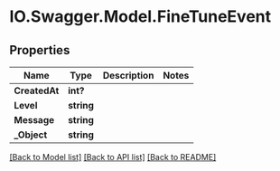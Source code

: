 # IO.Swagger.Model.FineTuneEvent
## Properties

Name | Type | Description | Notes
------------ | ------------- | ------------- | -------------
**CreatedAt** | **int?** |  | 
**Level** | **string** |  | 
**Message** | **string** |  | 
**_Object** | **string** |  | 

[[Back to Model list]](../README.md#documentation-for-models) [[Back to API list]](../README.md#documentation-for-api-endpoints) [[Back to README]](../README.md)

